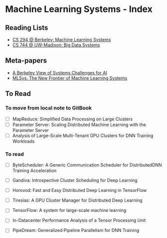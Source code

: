 # Machine Learning Systems - Index

## Reading Lists

* [CS 294 @ Berkeley: Machine Learning Systems](https://ucbrise.github.io/cs294-ai-sys-fa19/)
* [CS 744 @ UW-Madison: Big Data Systems](http://pages.cs.wisc.edu/~shivaram/cs744-fa20/)

## Meta-papers

* [A Berkeley View of Systems Challenges for AI](https://thodrek.github.io/CS839_spring18/papers/EECS-2017-159.pdf)
* [MLSys: The New Frontier of Machine Learning Systems](https://arxiv.org/pdf/1904.03257.pdf)

## To Read

### To move from local note to GitBook

* [ ] MapReduce: Simplified Data Processing on Large Clusters
* [ ] Parameter Server: Scaling Distributed Machine Learning with the Parameter Server
* [ ] Analysis of Large-Scale Multi-Tenant GPU Clusters for DNN Training Workloads

### To read

* [ ] ByteScheduler: A Generic Communication Scheduler for DistributedDNN Training Acceleration
* [ ] Gandiva: Introspective Cluster Scheduling for Deep Learning
* [ ] Horovod: Fast and Easy Distributed Deep Learning in TensorFlow
* [ ] Tiresias: A GPU Cluster Manager for Distributed Deep Learning
* [ ] TensorFlow: A system for large-scale machine learning
* [ ] In-Datacenter Performance Analysis of a Tensor Processing Unit
* [ ] PipeDream: Generalized Pipeline Parallelism for DNN Training



